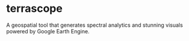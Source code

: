# terrascope
A geospatial tool that generates spectral analytics and stunning visuals powered by Google Earth Engine.
